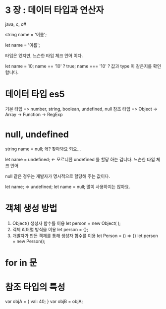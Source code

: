# 3 장 : 데이터 타입과 연산자

java, c, c#

string name = '이름';

let name = '이름';

타입은 있지만, 느슨한 타입 체크 언어 이다.

let name = 10;
name == '10' ? true;
name === '10' ? 값과 type 이 같은지를 확인합니다.

# 데이터 타입 es5

기본 타입 => number, string, boolean, undefined, null
참조 타입 => Object -> Array
-> Function
-> RegExp

# null, undefined

string name = null;
왜? 찾아봐요 되요...

let name = undefined; <- 모르니깐 undefined 를 할당 하는 겁니다.
느슨한 타입 체크 언어

null 같은 경우는
개발자가 명시적으로 할당해 주는 값이다.

let name; => undefined;
let name = null; 많이 사용하지는 않아요.

# 객체 생성 방법

1.  Object() 생성자 함수를 이용
    let person = new Object(
    );
2.  객체 리터럴 방식을 이용
    let person = {};
3.  개발자가 만든 객체를 통해 생성자 함수를 이용
    let Person = () => {}
    let person = new Person();

# for in 문

# 참조 타입의 특성

var objA = {
val: 40;
}
var objB = objA;
